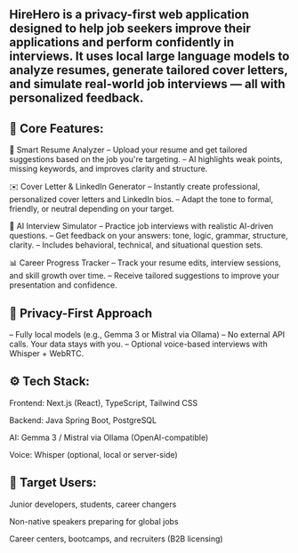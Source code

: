## HireHero is a privacy-first web application designed to help job seekers improve their applications and perform confidently in interviews. It uses local large language models to analyze resumes, generate tailored cover letters, and simulate real-world job interviews — all with personalized feedback.

## 🔑 Core Features:
📄 Smart Resume Analyzer
– Upload your resume and get tailored suggestions based on the job you're targeting.
– AI highlights weak points, missing keywords, and improves clarity and structure.

✉️ Cover Letter & LinkedIn Generator
– Instantly create professional, personalized cover letters and LinkedIn bios.
– Adapt the tone to formal, friendly, or neutral depending on your target.

💬 AI Interview Simulator
– Practice job interviews with realistic AI-driven questions.
– Get feedback on your answers: tone, logic, grammar, structure, clarity.
– Includes behavioral, technical, and situational question sets.

📊 Career Progress Tracker
– Track your resume edits, interview sessions, and skill growth over time.
– Receive tailored suggestions to improve your presentation and confidence.

## 🔐 Privacy-First Approach
– Fully local models (e.g., Gemma 3 or Mistral via Ollama)
– No external API calls. Your data stays with you.
– Optional voice-based interviews with Whisper + WebRTC.

## ⚙️ Tech Stack:
Frontend: Next.js (React), TypeScript, Tailwind CSS

Backend: Java Spring Boot, PostgreSQL

AI: Gemma 3 / Mistral via Ollama (OpenAI-compatible)

Voice: Whisper (optional, local or server-side)

## 🎯 Target Users:
Junior developers, students, career changers

Non-native speakers preparing for global jobs

Career centers, bootcamps, and recruiters (B2B licensing)
